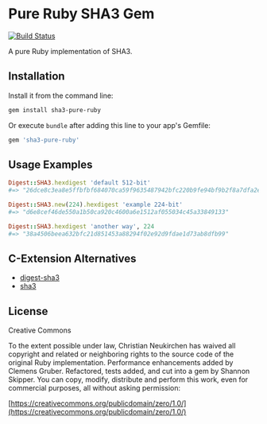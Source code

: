 # Pure Ruby SHA3 Gem
[![Build Status](https://travis-ci.org/havenwood/sha3-pure-ruby.png?branch=master)](https://travis-ci.org/havenwood/sha3-pure-ruby)

A pure Ruby implementation of SHA3.

## Installation

Install it from the command line:

```bash
gem install sha3-pure-ruby
```

Or execute `bundle` after adding this line to your app's Gemfile:

```ruby
gem 'sha3-pure-ruby'
```

## Usage Examples

```ruby
Digest::SHA3.hexdigest 'default 512-bit'
#=> "26dce8c3ea8e5ffbfbf684070ca59f9635487942bfc220b9fe94bf9b2f8a7dfa2e4e85059ead3c92f14e5d2e06076eb6643adf50481976bd52f737f89b185ae2"
```

```ruby
Digest::SHA3.new(224).hexdigest 'example 224-bit'
#=> "d6e8cef46de550a1b50ca920c4600a6e1512af055034c45a33849133"

Digest::SHA3.hexdigest 'another way', 224
#=> "38a4506beea632bfc21d851453a88294f02e92d9fdae1d73ab8dfb99"
```

## C-Extension Alternatives

- [digest-sha3](https://github.com/phusion/digest-sha3-ruby)
- [sha3](https://github.com/johanns/sha3#readme)

## License

Creative Commons

To the extent possible under law, Christian Neukirchen has waived all copyright and related or neighboring rights to the source code of the original Ruby implementation. Performance enhancements added by Clemens Gruber. Refactored, tests added, and cut into a gem by Shannon Skipper. You can copy, modify, distribute and perform this work, even for commercial purposes, all without asking permission:

[https://creativecommons.org/publicdomain/zero/1.0/](https://creativecommons.org/publicdomain/zero/1.0/)
